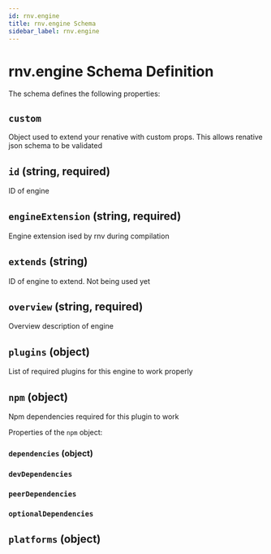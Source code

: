 ```yaml
---
id: rnv.engine
title: rnv.engine Schema
sidebar_label: rnv.engine
---
```



# rnv.engine Schema Definition

The schema defines the following properties:

## `custom`

Object used to extend your renative with custom props. This allows renative json schema to be validated

## `id` (string, required)

ID of engine

## `engineExtension` (string, required)

Engine extension ised by rnv during compilation

## `extends` (string)

ID of engine to extend. Not being used yet

## `overview` (string, required)

Overview description of engine

## `plugins` (object)

List of required plugins for this engine to work properly

## `npm` (object)

Npm dependencies required for this plugin to work

Properties of the `npm` object:

### `dependencies` (object)

### `devDependencies`

### `peerDependencies`

### `optionalDependencies`

## `platforms` (object)
